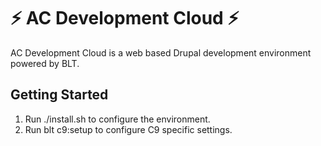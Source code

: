 # ⚡ AC Development Cloud ⚡

AC Development Cloud is a web based Drupal development environment powered by BLT.

## Getting Started

1. Run ./install.sh to configure the environment.
2. Run blt c9:setup to configure C9 specific settings.
